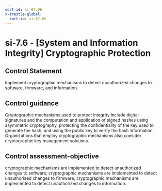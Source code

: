 ```yaml
---
sort-id: si-07.06
x-trestle-global:
  sort-id: si-07.06
---
```


# si-7.6 - \[System and Information Integrity\] Cryptographic Protection

## Control Statement

Implement cryptographic mechanisms to detect unauthorized changes to software, firmware, and information.

## Control guidance

Cryptographic mechanisms used to protect integrity include digital signatures and the computation and application of signed hashes using asymmetric cryptography, protecting the confidentiality of the key used to generate the hash, and using the public key to verify the hash information. Organizations that employ cryptographic mechanisms also consider cryptographic key management solutions.

## Control assessment-objective

cryptographic mechanisms are implemented to detect unauthorized changes to software;
cryptographic mechanisms are implemented to detect unauthorized changes to firmware;
cryptographic mechanisms are implemented to detect unauthorized changes to information.
